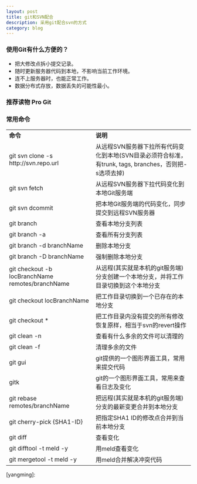 ```yaml
---
layout: post
title: git和SVN配合
description: 采用git配合svn的方式
category: blog
---
```

### 使用Git有什么方便的？
- 把大修改点拆小提交记录。
- 随时更新服务器代码到本地，不影响当前工作环境。
- 连不上服务器时，也能正常工作。
- 数据分布式存放，数据丢失的可能性最小。

### 推荐读物 Pro Git

### 常用命令


<table class="wiki">
<tr><td><strong>命令</strong></td><td><strong>说明</strong>
</td></tr><tr><td>git svn clone -s http://svn.repo.url</td><td>从远程SVN服务器下拉所有代码变化到本地(SVN目录必须符合标准，有trunk, tags, branches，否则把-s选项去掉)
</td></tr><tr><td>git svn fetch</td><td>从远程SVN服务器下拉代码变化到本地Git服务端
</td></tr><tr><td>git svn dcommit</td><td>把本地Git服务端的代码变化，同步提交到远程SVN服务器
</td></tr><tr><td>git branch</td><td>查看本地分支列表
</td></tr><tr><td>git branch -a</td><td>查看所有分支列表
</td></tr><tr><td>git branch -d branchName</td><td>删除本地分支
</td></tr><tr><td>git branch -D branchName</td><td>强制删除本地分支
</td></tr><tr><td>git checkout -b locBranchName remotes/branchName</td><td>从远程(其实就是本机的git服务端)分支创建一个本地分支，并将工作目录切换到这个本地分支
</td></tr><tr><td>git checkout locBranchName</td><td>把工作目录切换到一个已存在的本地分支
</td></tr><tr><td>git checkout *</td><td>把工作目录内没有提交的所有修改恢复原样，相当于svn的revert操作
</td></tr><tr><td>git clean -n</td><td>查看有什么多余的文件可以清理的
</td></tr><tr><td>git clean -f</td><td>清理多余的文件
</td></tr><tr><td>git gui</td><td>git提供的一个图形界面工具，常用来提交代码
</td></tr><tr><td>gitk</td><td>git的一个图形界面工具，常用来查看日志及变化
</td></tr><tr><td>git rebase remotes/branchName</td><td>把远程(其实就是本机的git服务端)分支的最新变更合并到本地分支
</td></tr><tr><td>git cherry-pick {SHA1-ID}</td><td>把指定SHA1 ID的修改点合并到当前本地分支
</td></tr><tr><td>git diff</td><td>查看变化
</td></tr><tr><td>git difftool -t meld -y</td><td>用meld查看变化
</td></tr><tr><td>git mergetool -t meld -y</td><td>用meld合并解决冲突代码
</td></tr></table>

	
[yangming]:  
